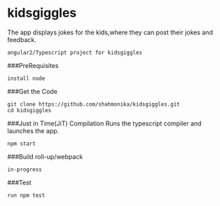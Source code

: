 # kidsgiggles
The app displays jokes for the kids,where they can post their jokes and feedback.
```
angular2/Typescript project for kidsgiggles
```

###PreRequisites
```
install node
```

###Get the Code
```
git clone https://github.com/shahmonika/kidsgiggles.git
cd kidsgiggles
```

###Just in Time(JiT) Compilation
Runs the typescript compiler and launches the app.
```
npm start
```
###Build
roll-up/webpack
```
in-progress
```
###Test
```
run npm test
```

